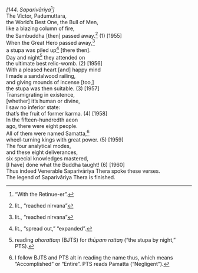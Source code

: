 *\[144. Saparivāriya*[^1]*\]*  
The Victor, Padumuttara,  
the World’s Best One, the Bull of Men,  
like a blazing column of fire,  
the Sambuddha \[then\] passed away.[^2] (1) \[1955\]  
When the Great Hero passed away,[^3]  
a stupa was piled up[^4] \[there then\].  
Day and night[^5] they attended on  
the ultimate best relic-womb. (2) \[1956\]  
With a pleased heart \[and\] happy mind  
I made a sandalwood railing,  
and giving mounds of incense \[too,\]  
the stupa was then suitable. (3) \[1957\]  
Transmigrating in existence,  
\[whether\] it’s human or divine,  
I saw no inferior state:  
that’s the fruit of former karma. (4) \[1958\]  
In the fifteen-hundredth aeon  
ago, there were eight people.  
All of them were named Samatta,[^6]  
wheel-turning kings with great power. (5) \[1959\]  
The four analytical modes,  
and these eight deliverances,  
six special knowledges mastered,  
\[I have\] done what the Buddha taught! (6) \[1960\]  
Thus indeed Venerable Saparivāriya Thera spoke these verses.  
The legend of Saparivāriya Thera is finished.  
[^1]: “With the Retinue-er”.  
[^2]: lit., “reached nirvana”  
[^3]: lit., “reached nirvana”  
[^4]: lit., “spread out,” “expanded”.  
[^5]: reading *ahorattaṃ* (BJTS) for *thūpam rattaŋ* (“the stupa by
    night,” PTS).  
[^6]: I follow BJTS and PTS alt in reading the name thus, which means
    “Accomplished” or “Entire”. PTS reads Pamatta (“Negligent”).
